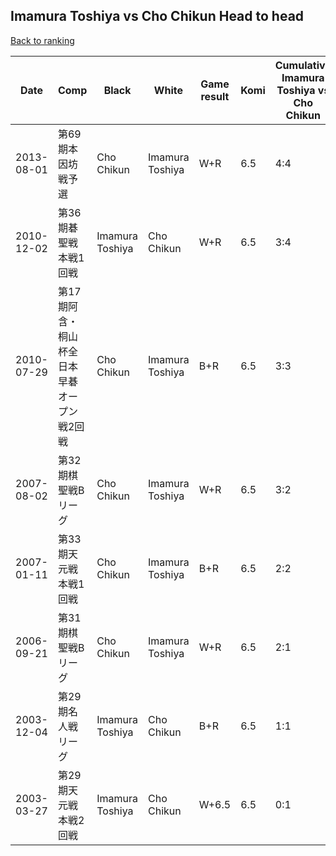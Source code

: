 ## Imamura Toshiya vs Cho Chikun Head to head

[Back to ranking](../../index.md)




| **Date** | **Comp** | **Black** | **White** | **Game result** | **Komi** | **Cumulative Imamura Toshiya vs Cho Chikun** | **Imamura Toshiya streak** | **Cho Chikun streak** | 
| --- | --- | --- | --- | --- | --- | --- | --- | --- |
| 2013-08-01 | 第69期本因坊戦予選 | Cho Chikun | Imamura Toshiya | W+R | 6.5 | 4:4 | 1 | 0 | 
| 2010-12-02 | 第36期碁聖戦本戦1回戦 | Imamura Toshiya | Cho Chikun | W+R | 6.5 | 3:4 | 0 | 2 | 
| 2010-07-29 | 第17期阿含・桐山杯全日本早碁オープン戦2回戦 | Cho Chikun | Imamura Toshiya | B+R | 6.5 | 3:3 | 0 | 1 | 
| 2007-08-02 | 第32期棋聖戦Bリーグ | Cho Chikun | Imamura Toshiya | W+R | 6.5 | 3:2 | 1 | 0 | 
| 2007-01-11 | 第33期天元戦本戦1回戦 | Cho Chikun | Imamura Toshiya | B+R | 6.5 | 2:2 | 0 | 1 | 
| 2006-09-21 | 第31期棋聖戦Bリーグ | Cho Chikun | Imamura Toshiya | W+R | 6.5 | 2:1 | 2 | 0 | 
| 2003-12-04 | 第29期名人戦リーグ | Imamura Toshiya | Cho Chikun | B+R | 6.5 | 1:1 | 1 | 0 | 
| 2003-03-27 | 第29期天元戦本戦2回戦 | Imamura Toshiya | Cho Chikun | W+6.5 | 6.5 | 0:1 | 0 | 1 |




